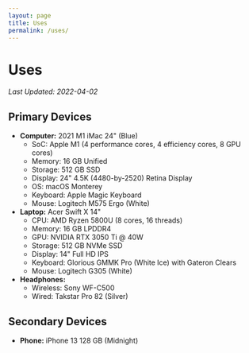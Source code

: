 ```yaml
---
layout: page
title: Uses
permalink: /uses/
---
```

# Uses


*Last Updated: 2022-04-02*

## Primary Devices
* **Computer:** 2021 M1 iMac 24" (Blue)
	+ SoC: Apple M1 (4 performance cores, 4 efficiency cores, 8 GPU cores)
	+ Memory: 16 GB Unified 
	+ Storage: 512 GB SSD
	+ Display: 24" 4.5K (4480-by-2520) Retina Display
	+ OS: macOS Monterey
	* Keyboard: Apple Magic Keyboard 
	* Mouse: Logitech M575 Ergo (White)
* **Laptop:** Acer Swift X 14"
	+ CPU: AMD Ryzen 5800U (8 cores, 16 threads)
	+ Memory: 16 GB LPDDR4
	+ GPU: NVIDIA RTX 3050 Ti @ 40W
	+ Storage: 512 GB NVMe SSD
	+ Display: 14" Full HD IPS 
	* Keyboard: Glorious GMMK Pro (White Ice) with Gateron Clears
	* Mouse: Logitech G305 (White)
* **Headphones:** 
	* Wireless: Sony WF-C500
	* Wired: Takstar Pro 82 (Silver)

## Secondary Devices

* **Phone:** iPhone 13 128 GB (Midnight)

